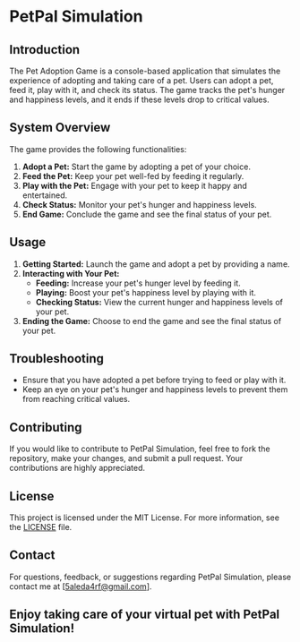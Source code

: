 # PetPal Simulation

## Introduction
The Pet Adoption Game is a console-based application that simulates the experience of adopting and taking care of a pet. Users can adopt a pet, feed it, play with it, and check its status. The game tracks the pet's hunger and happiness levels, and it ends if these levels drop to critical values.

## System Overview
The game provides the following functionalities:
1. **Adopt a Pet:** Start the game by adopting a pet of your choice.
2. **Feed the Pet:** Keep your pet well-fed by feeding it regularly.
3. **Play with the Pet:** Engage with your pet to keep it happy and entertained.
4. **Check Status:** Monitor your pet's hunger and happiness levels.
5. **End Game:** Conclude the game and see the final status of your pet.

## Usage
1. **Getting Started:** Launch the game and adopt a pet by providing a name.
2. **Interacting with Your Pet:**
   - **Feeding:** Increase your pet's hunger level by feeding it.
   - **Playing:** Boost your pet's happiness level by playing with it.
   - **Checking Status:** View the current hunger and happiness levels of your pet.
3. **Ending the Game:** Choose to end the game and see the final status of your pet.

## Troubleshooting
- Ensure that you have adopted a pet before trying to feed or play with it.
- Keep an eye on your pet's hunger and happiness levels to prevent them from reaching critical values.

## Contributing
If you would like to contribute to PetPal Simulation, feel free to fork the repository, make your changes, and submit a pull request. Your contributions are highly appreciated.

## License
This project is licensed under the MIT License. For more information, see the [LICENSE](LICENSE) file.

## Contact
For questions, feedback, or suggestions regarding PetPal Simulation, please contact me at [5aleda4rf@gmail.com].

## Enjoy taking care of your virtual pet with PetPal Simulation!
